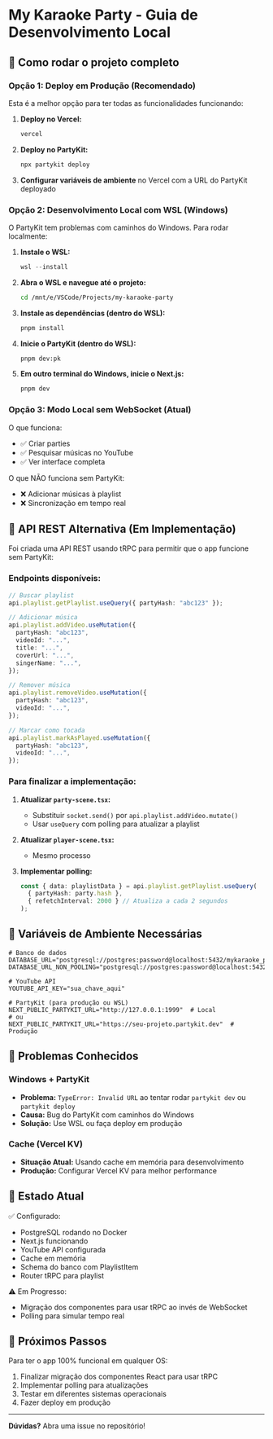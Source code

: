 # My Karaoke Party - Guia de Desenvolvimento Local

## 🚀 Como rodar o projeto completo

### Opção 1: Deploy em Produção (Recomendado)

Esta é a melhor opção para ter todas as funcionalidades funcionando:

1. **Deploy no Vercel:**
   ```bash
   vercel
   ```

2. **Deploy no PartyKit:**
   ```bash
   npx partykit deploy
   ```

3. **Configurar variáveis de ambiente** no Vercel com a URL do PartyKit deployado

### Opção 2: Desenvolvimento Local com WSL (Windows)

O PartyKit tem problemas com caminhos do Windows. Para rodar localmente:

1. **Instale o WSL:**
   ```powershell
   wsl --install
   ```

2. **Abra o WSL e navegue até o projeto:**
   ```bash
   cd /mnt/e/VSCode/Projects/my-karaoke-party
   ```

3. **Instale as dependências (dentro do WSL):**
   ```bash
   pnpm install
   ```

4. **Inicie o PartyKit (dentro do WSL):**
   ```bash
   pnpm dev:pk
   ```

5. **Em outro terminal do Windows, inicie o Next.js:**
   ```powershell
   pnpm dev
   ```

### Opção 3: Modo Local sem WebSocket (Atual)

O que funciona:
- ✅ Criar parties
- ✅ Pesquisar músicas no YouTube
- ✅ Ver interface completa

O que NÃO funciona sem PartyKit:
- ❌ Adicionar músicas à playlist
- ❌ Sincronização em tempo real

## 🔧 API REST Alternativa (Em Implementação)

Foi criada uma API REST usando tRPC para permitir que o app funcione sem PartyKit:

### Endpoints disponíveis:

```typescript
// Buscar playlist
api.playlist.getPlaylist.useQuery({ partyHash: "abc123" });

// Adicionar música
api.playlist.addVideo.useMutation({
  partyHash: "abc123",
  videoId: "...",
  title: "...",
  coverUrl: "...",
  singerName: "...",
});

// Remover música
api.playlist.removeVideo.useMutation({
  partyHash: "abc123",
  videoId: "...",
});

// Marcar como tocada
api.playlist.markAsPlayed.useMutation({
  partyHash: "abc123",
  videoId: "...",
});
```

### Para finalizar a implementação:

1. **Atualizar `party-scene.tsx`:**
   - Substituir `socket.send()` por `api.playlist.addVideo.mutate()`
   - Usar `useQuery` com polling para atualizar a playlist

2. **Atualizar `player-scene.tsx`:**
   - Mesmo processo

3. **Implementar polling:**
   ```typescript
   const { data: playlistData } = api.playlist.getPlaylist.useQuery(
     { partyHash: party.hash },
     { refetchInterval: 2000 } // Atualiza a cada 2 segundos
   );
   ```

## 🔑 Variáveis de Ambiente Necessárias

```.env
# Banco de dados
DATABASE_URL="postgresql://postgres:password@localhost:5432/mykaraoke_party"
DATABASE_URL_NON_POOLING="postgresql://postgres:password@localhost:5432/mykaraoke_party"

# YouTube API
YOUTUBE_API_KEY="sua_chave_aqui"

# PartyKit (para produção ou WSL)
NEXT_PUBLIC_PARTYKIT_URL="http://127.0.0.1:1999"  # Local
# ou
NEXT_PUBLIC_PARTYKIT_URL="https://seu-projeto.partykit.dev"  # Produção
```

## 📝 Problemas Conhecidos

### Windows + PartyKit
- **Problema:** `TypeError: Invalid URL` ao tentar rodar `partykit dev` ou `partykit deploy`
- **Causa:** Bug do PartyKit com caminhos do Windows
- **Solução:** Use WSL ou faça deploy em produção

### Cache (Vercel KV)
- **Situação Atual:** Usando cache em memória para desenvolvimento
- **Produção:** Configurar Vercel KV para melhor performance

## 🎯 Estado Atual

✅ Configurado:
- PostgreSQL rodando no Docker
- Next.js funcionando
- YouTube API configurada
- Cache em memória
- Schema do banco com PlaylistItem
- Router tRPC para playlist

⚠️ Em Progresso:
- Migração dos componentes para usar tRPC ao invés de WebSocket
- Polling para simular tempo real

## 🚀 Próximos Passos

Para ter o app 100% funcional em qualquer OS:

1. Finalizar migração dos componentes React para usar tRPC
2. Implementar polling para atualizações
3. Testar em diferentes sistemas operacionais
4. Fazer deploy em produção

---

**Dúvidas?** Abra uma issue no repositório!
